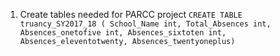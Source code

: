 1. Create tables needed for PARCC project
    `CREATE TABLE truancy_SY2017_18 (
    School_Name int,
    Total_Absences int,
    Absences_onetofive int,
    Absences_sixtoten int,	
    Absences_eleventotwenty,
    Absences_twentyoneplus)
    `
    
